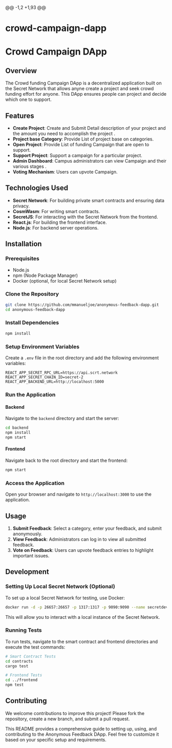 @@ -1,2 +1,93 @@
# crowd-campaign-dapp
# Crowd Campaign DApp

## Overview
The Crowd funding Campaign  DApp is a decentralized application built on the Secret Network that allows anyne create a project and seek crowd funding effort for anyone. This DApp ensures people can project and decide which one to support.

## Features
- **Create Project**: Create and Submit Detail description of your project and the amount you need to accomplish the project .
- **Project base Category**: Provide List of project base on categories.
- **Open Project**: Provide List of funding Campaign that are open to support.
- **Support Project**: Support a campaign for a particular project.
- **Admin Dashboard**: Campus administrators can view Campaign and their various stages .
- **Voting Mechanism**: Users can upvote Campaign.


## Technologies Used
- **Secret Network**: For building private smart contracts and ensuring data privacy.
- **CosmWasm**: For writing smart contracts.
- **SecretJS**: For interacting with the Secret Network from the frontend.
- **React.js**: For building the frontend interface.
- **Node.js**: For backend server operations.

## Installation

### Prerequisites
- Node.js
- npm (Node Package Manager)
- Docker (optional, for local Secret Network setup)

### Clone the Repository
```bash
git clone https://github.com/mmanueljoe/anonymous-feedback-dapp.git
cd anonymous-feedback-dapp
```

### Install Dependencies
```bash
npm install
```

### Setup Environment Variables
Create a `.env` file in the root directory and add the following environment variables:
```
REACT_APP_SECRET_RPC_URL=https://api.scrt.network
REACT_APP_SECRET_CHAIN_ID=secret-2
REACT_APP_BACKEND_URL=http://localhost:5000
```

### Run the Application
#### Backend
Navigate to the `backend` directory and start the server:
```bash
cd backend
npm install
npm start
```

#### Frontend
Navigate back to the root directory and start the frontend:
```bash
npm start
```

### Access the Application
Open your browser and navigate to `http://localhost:3000` to use the application.

## Usage
1. **Submit Feedback**: Select a category, enter your feedback, and submit anonymously.
2. **View Feedback**: Administrators can log in to view all submitted feedback.
3. **Vote on Feedback**: Users can upvote feedback entries to highlight important issues.

## Development

### Setting Up Local Secret Network (Optional)
To set up a local Secret Network for testing, use Docker:
```bash
docker run -d -p 26657:26657 -p 1317:1317 -p 9090:9090 --name secretdev enigmampc/secret-network-sw-dev
```
This will allow you to interact with a local instance of the Secret Network.

### Running Tests
To run tests, navigate to the smart contract and frontend directories and execute the test commands:
```bash
# Smart Contract Tests
cd contracts
cargo test

# Frontend Tests
cd ../frontend
npm test
```

## Contributing
We welcome contributions to improve this project! Please fork the repository, create a new branch, and submit a pull request.

This README provides a comprehensive guide to setting up, using, and contributing to the Anonymous Feedback DApp. Feel free to customize it based on your specific setup and requirements.